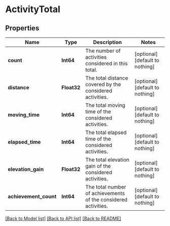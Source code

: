 # ActivityTotal


## Properties
Name | Type | Description | Notes
------------ | ------------- | ------------- | -------------
**count** | **Int64** | The number of activities considered in this total. | [optional] [default to nothing]
**distance** | **Float32** | The total distance covered by the considered activities. | [optional] [default to nothing]
**moving_time** | **Int64** | The total moving time of the considered activities. | [optional] [default to nothing]
**elapsed_time** | **Int64** | The total elapsed time of the considered activities. | [optional] [default to nothing]
**elevation_gain** | **Float32** | The total elevation gain of the considered activities. | [optional] [default to nothing]
**achievement_count** | **Int64** | The total number of achievements of the considered activities. | [optional] [default to nothing]


[[Back to Model list]](../../README.md#models) [[Back to API list]](../../README.md#api-endpoints) [[Back to README]](../../README.md)


